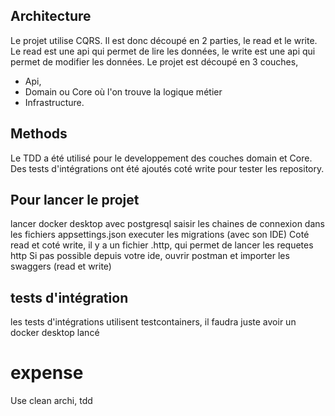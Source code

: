 ## Architecture

Le projet utilise CQRS. Il est donc découpé en 2 parties, le read et le write.
Le read est une api qui permet de lire les données, le write est une api qui permet de modifier les données.
Le projet est découpé en 3 couches, 
- Api, 
- Domain ou Core où l'on trouve la logique métier
- Infrastructure.

## Methods
Le TDD a été utilisé pour le developpement des couches domain et Core.
Des tests d'intégrations ont été ajoutés coté write pour tester les repository.

## Pour lancer le projet

lancer docker desktop avec postgresql
saisir les chaines de connexion dans les fichiers appsettings.json
executer les migrations (avec son IDE)
Coté read et coté write, il y a un fichier .http, qui permet de lancer les requetes http
Si pas possible depuis votre ide, ouvrir postman et importer les swaggers (read et write)

## tests d'intégration

les tests d'intégrations utilisent testcontainers, il faudra juste avoir un docker desktop lancé

# expense

Use clean archi, tdd

